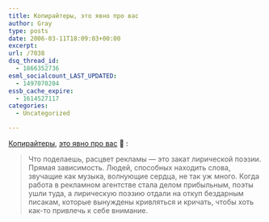 ```yaml
---
title: Копирайтеры, это явно про вас
author: Gray
type: posts
date: 2006-03-11T18:09:03+00:00
excerpt:
url: /7038
dsq_thread_id:
  - 1866352736
esml_socialcount_LAST_UPDATED:
  - 1497070204
essb_cache_expire:
  - 1614527117
categories:
  - Uncategorized

---
```








<a href="http://seotext.ru/" target="_blank">Копирайтеры</a>, <a href="http://lib.ru/INOFANT/POL/sp_merch.txt" target="_blank">это явно про вас</a> 🙂 :

> Что поделаешь, расцвет рекламы &#8212; это закат лирической поэзии. Прямая зависимость. Людей, способных находить слова, звучащие как музыка, волнующие сердца, не так уж много. Когда работа в рекламном агентстве стала делом прибыльным, поэты ушли туда, а лирическую поэзию отдали на откуп бездарным писакам, которые вынуждены кривляться и кричать, чтобы хоть как-то привлечь к себе внимание.